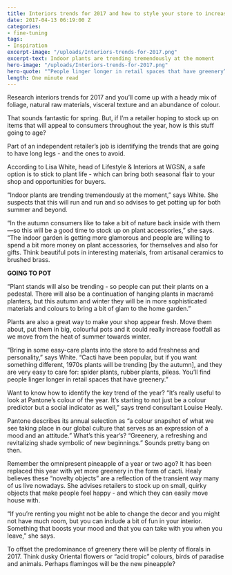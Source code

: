 ```yaml
---
title: Interiors trends for 2017 and how to style your store to increase footfall
date: 2017-04-13 06:19:00 Z
categories:
- fine-tuning
tags:
- Inspiration
excerpt-image: "/uploads/Interiors-trends-for-2017.png"
excerpt-text: Indoor plants are trending tremendously at the moment
hero-image: "/uploads/Interiors-trends-for-2017.png"
hero-quote: "“People linger longer in retail spaces that have greenery”"
length: One minute read
---
```


Research interiors trends for 2017 and you’ll come up with a heady mix of foliage, natural raw materials, visceral texture and an abundance of colour.

That sounds fantastic for spring. But, if I’m a retailer hoping to stock up on items that will appeal to consumers throughout the year, how is this stuff going to age?

Part of an independent retailer’s job is identifying the trends that are going to have long legs - and the ones to avoid.

According to Lisa White, head of Lifestyle & Interiors at WGSN, a safe option is to stick to plant life - which can bring both seasonal flair to your shop and opportunities for buyers.

“Indoor plants are trending tremendously at the moment,” says White. She suspects that this will run and run and so advises to get potting up for both summer and beyond.

“In the autumn consumers like to take a bit of nature back inside with them—so this will be a good time to stock up on plant accessories,” she says. “The indoor garden is getting more glamorous and people are willing to spend a bit more money on plant accessories, for themselves and also for gifts. Think beautiful pots in interesting materials, from artisanal ceramics to brushed brass.

**GOING TO POT**

“Plant stands will also be trending - so people can put their plants on a pedestal. There will also be a continuation of hanging plants in macramé planters, but this autumn and winter they will be in more sophisticated materials and colours to bring a bit of glam to the home garden.”

Plants are also a great way to make your shop appear fresh. Move them about, put them in big, colourful pots and it could really increase footfall as we move from the heat of summer towards winter.

“Bring in some easy-care plants into the store to add freshness and personality,” says White. “Cacti have been popular, but if you want something different, 1970s plants will be trending \[by the autumn\], and they are very easy to care for: spider plants, rubber plants, pileas. You’ll find people linger longer in retail spaces that have greenery.”

Want to know how to identify the key trend of the year? “It’s really useful to look at Pantone’s colour of the year. It’s starting to not just be a colour predictor but a social indicator as well,” says trend consultant Louise Healy.

Pantone describes its annual selection as “a colour snapshot of what we see taking place in our global culture that serves as an expression of a mood and an attitude.” What’s this year’s? “Greenery, a refreshing and revitalizing shade symbolic of new beginnings.” Sounds pretty bang on then.

Remember the omnipresent pineapple of a year or two ago? It has been replaced this year with yet more greenery in the form of cacti. Healy believes these “novelty objects” are a reflection of the transient way many of us live nowadays. She advises retailers to stock up on small, quirky objects that make people feel happy - and which they can easily move house with.

“If you’re renting you might not be able to change the decor and you might not have much room, but you can include a bit of fun in your interior. Something that boosts your mood and that you can take with you when you leave,” she says.

To offset the predominance of greenery there will be plenty of florals in 2017. Think dusky Oriental flowers or “acid tropic” colours, birds of paradise and animals. Perhaps flamingos will be the new pineapple?